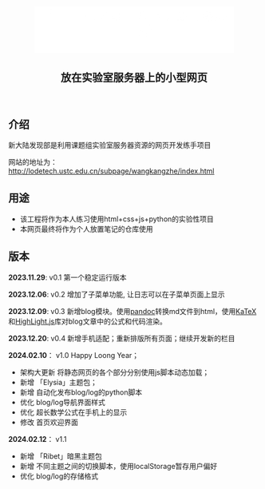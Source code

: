 <p align="center">
<img src="./picture/NewLand.png" width=400px>
</p>
<h2 align="center"> 放在实验室服务器上的小型网页 </h2>
<br/> 

## 介绍

新大陆发现部是利用课题组实验室服务器资源的网页开发练手项目

网站的地址为：http://lodetech.ustc.edu.cn/subpage/wangkangzhe/index.html

## 用途

* 该工程将作为本人练习使用html+css+js+python的实验性项目
* 本网页最终将作为个人放置笔记的仓库使用

## 版本

**2023.11.29**: 
v0.1 第一个稳定运行版本 

**2023.12.06**: 
v0.2 增加了子菜单功能, 让日志可以在子菜单页面上显示 

**2023.12.09**: 
v0.3 新增blog模块。使用[pandoc](https://github.com/jgm/pandoc)转换md文件到html，使用[KaTeX](https://github.com/KaTeX/KaTeX)和[HighLight.js](https://github.com/highlightjs/highlight.js)库对blog文章中的公式和代码渲染。

**2023.12.20**: 
v0.4 新增手机适配；重新排版所有页面；继续开发新的栏目

**2024.02.10**：
v1.0 Happy Loong Year；
- 架构大更新 将静态网页的各个部分分别使用js脚本动态加载；
- 新增 「Elysia」主题包；
- 新增 自动化发布blog/log的python脚本
- 优化 blog/log导航界面样式
- 优化 超长数学公式在手机上的显示
- 修改 首页欢迎界面

**2024.02.12**：
v1.1 
- 新增 「Ribet」暗黑主题包
- 新增 不同主题之间的切换脚本，使用localStorage暂存用户偏好
- 优化 blog/log的存储格式